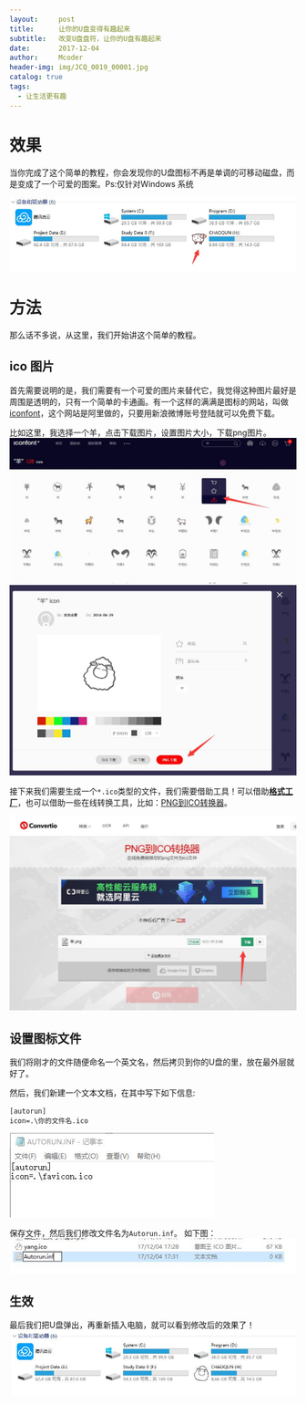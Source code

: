 ```yaml
---
layout:     post
title:      让你的U盘变得有趣起来
subtitle:   改变U盘盘符，让你的U盘有趣起来
date:       2017-12-04
author:     Mcoder
header-img: img/JCQ_0019_00001.jpg
catalog: true
tags:
  - 让生活更有趣
---
```



# 效果

当你完成了这个简单的教程，你会发现你的U盘图标不再是单调的可移动磁盘，而是变成了一个可爱的图案。Ps:仅针对Windows 系统

![U盘效果图](/post_img/201712/U盘图片.jpg)

# 方法

那么话不多说，从这里，我们开始讲这个简单的教程。

## ico 图片

首先需要说明的是，我们需要有一个可爱的图片来替代它，我觉得这种图片最好是周围是透明的，只有一个简单的卡通画。有一个这样的满满是图标的网站，叫做[iconfont](http://www.iconfont.cn/)，这个网站是阿里做的，只要用新浪微博账号登陆就可以免费下载。

比如这里，我选择一个羊，点击下载图片，设置图片大小，下载png图片。
![下载图片](/post_img/201712/iconfont_下载图片.jpg)
![png](/post_img/201712/iconfont_下载png.jpg)


接下来我们需要生成一个`*.ico`类型的文件，我们需要借助工具！可以借助[**格式工厂**](http://www.pcgeshi.com/)，也可以借助一些在线转换工具，比如：[PNG到ICO转换器](https://convertio.co/zh/png-ico/)。

![转换文件](/post_img/201712/PNG转换为ICO.jpg)

## 设置图标文件

我们将刚才的文件随便命名一个英文名，然后拷贝到你的U盘的里，放在最外层就好了。


然后，我们新建一个文本文档，在其中写下如下信息:
```
[autorun]
icon=.\你的文件名.ico
```

![](/post_img/201712/autorun内容.jpg)


保存文件，然后我们修改文件名为`Autorun.inf`。
如下图：
![修改文件名](/post_img/201712/autorun.jpg)


## 生效
最后我们把U盘弹出，再重新插入电脑，就可以看到修改后的效果了！
![U盘效果图](/post_img/201712/U盘图片2.jpg)
